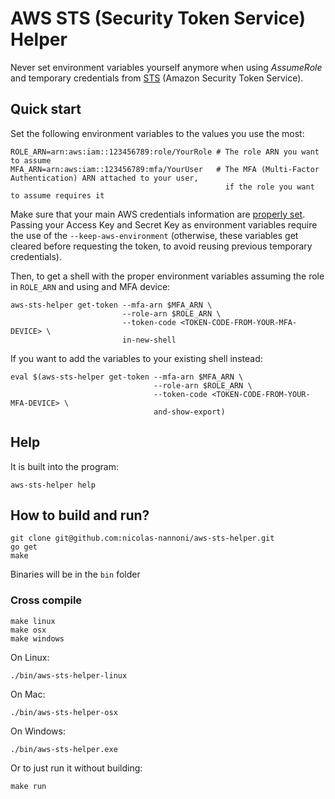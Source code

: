 # AWS STS (Security Token Service) Helper #
Never set environment variables yourself anymore when using _AssumeRole_ and temporary credentials from [STS](https://www.google.se/url?sa=t&rct=j&q=&esrc=s&source=web&cd=1&cad=rja&uact=8&ved=0ahUKEwiz1tTdicjOAhWBGywKHQyzCGMQFggdMAA&url=http%3A%2F%2Fdocs.aws.amazon.com%2FSTS%2Flatest%2FAPIReference%2FWelcome.html&usg=AFQjCNHIkvYM6R9tkhrAsp4O9fHqjr0nTw) (Amazon Security Token Service).

## Quick start ##
Set the following environment variables to the values you use the most:

```shell
ROLE_ARN=arn:aws:iam::123456789:role/YourRole # The role ARN you want to assume
MFA_ARN=arn:aws:iam::123456789:mfa/YourUser   # The MFA (Multi-Factor Authentication) ARN attached to your user,
                                                if the role you want to assume requires it
```

Make sure that your main AWS credentials information are [properly set](http://docs.aws.amazon.com/java-sdk/latest/developer-guide/credentials.html#id6). Passing your Access Key and Secret Key as environment variables require the use of the `--keep-aws-environment` (otherwise, these variables get cleared before requesting the token, to avoid reusing previous temporary credentials).

Then, to get a shell with the proper environment variables assuming the role in `ROLE_ARN` and using and MFA device:
```shell
aws-sts-helper get-token --mfa-arn $MFA_ARN \
                         --role-arn $ROLE_ARN \
                         --token-code <TOKEN-CODE-FROM-YOUR-MFA-DEVICE> \
                         in-new-shell
```

If you want to add the variables to your existing shell instead:
```shell
eval $(aws-sts-helper get-token --mfa-arn $MFA_ARN \
                                --role-arn $ROLE_ARN \
                                --token-code <TOKEN-CODE-FROM-YOUR-MFA-DEVICE> \
                                and-show-export)
```


## Help ##
It is built into the program:

    aws-sts-helper help


## How to build and run? ##

    git clone git@github.com:nicolas-nannoni/aws-sts-helper.git
    go get
    make

Binaries will be in the `bin` folder

### Cross compile

    make linux
    make osx
    make windows

On Linux:

    ./bin/aws-sts-helper-linux

On Mac:

    ./bin/aws-sts-helper-osx

On Windows:

    ./bin/aws-sts-helper.exe

Or to just run it without building:

    make run